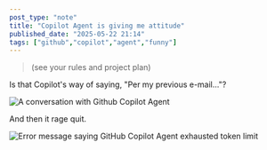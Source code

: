 ```yaml
---
post_type: "note" 
title: "Copilot Agent is giving me attitude"
published_date: "2025-05-22 21:14"
tags: ["github","copilot","agent","funny"]
---
```


> (see your rules and project plan)

Is that Copilot's way of saying, "Per my previous e-mail..."?

![A conversation with Github Copilot Agent](/images/feed/sassy-copilot-agent.png)

And then it rage quit.

![Error message saying GitHub Copilot Agent exhausted token limit](/images/feed/copilot-agent-quit.png)